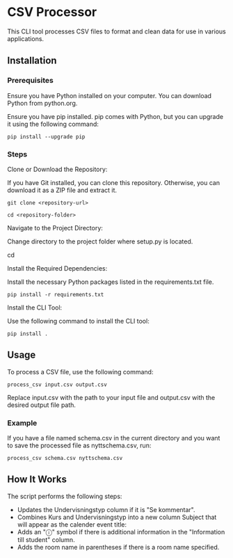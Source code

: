 # CSV Processor
This CLI tool processes CSV files to format and clean data for use in various applications.

## Installation
### Prerequisites
Ensure you have Python installed on your computer. You can download Python from python.org.

Ensure you have pip installed. pip comes with Python, but you can upgrade it using the following command:
```
pip install --upgrade pip
```

### Steps
Clone or Download the Repository:

If you have Git installed, you can clone this repository. Otherwise, you can download it as a ZIP file and extract it.

```
git clone <repository-url>

cd <repository-folder>
```

Navigate to the Project Directory:

Change directory to the project folder where setup.py is located.

cd <repository-folder>

Install the Required Dependencies:

Install the necessary Python packages listed in the requirements.txt file.

```
pip install -r requirements.txt
```

Install the CLI Tool:

Use the following command to install the CLI tool:

```
pip install .
```

## Usage
To process a CSV file, use the following command:

```
process_csv input.csv output.csv
```

Replace input.csv with the path to your input file and output.csv with the desired output file path.

### Example
If you have a file named schema.csv in the current directory and you want to save the processed file as nyttschema.csv, run:

```
process_csv schema.csv nyttschema.csv
```

## How It Works
The script performs the following steps:

- Updates the Undervisningstyp column if it is "Se kommentar".
- Combines Kurs and Undervisningstyp into a new column Subject that will appear as the calender event title:
- Adds an "ⓘ" symbol if there is additional information in the "Information till student" column.
- Adds the room name in parentheses if there is a room name specified.